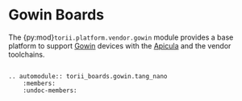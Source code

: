 # Gowin Boards

The {py:mod}`torii.platform.vendor.gowin` module provides a base platform to support [Gowin] devices with the [Apicula] and the vendor toolchains.


```{eval-rst}

.. automodule:: torii_boards.gowin.tang_nano
	:members:
	:undoc-members:


```

[Apicula]: https://github.com/YosysHQ/apicula
[Gowin]: https://www.gowinsemi.com/en/support/home/
